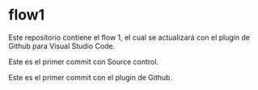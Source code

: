 # flow1
Este repositorio contiene el flow 1, el cual se actualizará con el plugin de Github para Visual Studio Code.

Este es el primer commit con Source control.

Este es el primer commit con el plugin de Github.